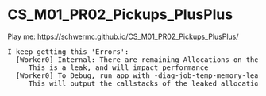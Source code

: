 # CS_M01_PR02_Pickups_PlusPlus
Play me: https://schwermc.github.io/CS_M01_PR02_Pickups_PlusPlus/
<pre>I keep getting this 'Errors':
  [Worker0] Internal: There are remaining Allocations on the JobTempAlloc.
     This is a leak, and will impact performance
  [Worker0] To Debug, run app with -diag-job-temp-memory-leak-validation cmd line argument.
     This will output the callstacks of the leaked allocations.</pre>

